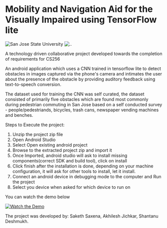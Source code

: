 # Mobility and Navigation Aid for the Visually Impaired using TensorFlow lite

![San Jose State University](https://i.imgur.com/cShW5MA.gif?1)
![..](https://i.imgur.com/QIGOoLy.png?1)

A technology driven collaborative project developed towards the completion of requirements for CS256

An android application which uses a CNN trained in tensorflow lite to detect obstacles in images captured via the phone's camera and intimates the user about the presence of the obstacle by providing auditory feedback using text-to-speech conversion. 

The dataset used for training the CNN was self curated, the dataset consisted of primarily five obstacles which are found most commonly during pedestrian commuting in San Jose based on a self conducted survey - people/pedestriands, bicycles, trash cans, newspaper vending machines and benches. 

Steps to Execute the project:
  1. Unzip the project zip file
  2. Open Android Studio 
  3. Select Open existing android project
  4. Browse to the extracted project zip and import it
  5. Once Imported, android studio will ask to install missing components(correct SDK and build tool),  click on install
  6. Click finish after the installation is done, depending on your machine configuration, it will ask for other tools to install, let it install.
  7. Connect an android device in debugging mode to the computer and Run the project
  8. Select you device when asked for which device to run on
  
You can watch the demo below

[![Watch the Demo](https://i.ytimg.com/vi/4q79qvWoYi8/2.jpg?time=1520637169246)](https://youtu.be/4q79qvWoYi8 "Watch the Demo!")



The project was developed by: 
  Saketh Saxena,
  Akhilesh Jichkar,
  Shantanu Deshmukh. 
